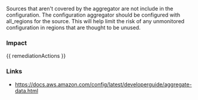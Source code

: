 
Sources that aren't covered by the aggregator are not include in the configuration. The configuration aggregator should be configured with all_regions for the source.
This will help limit the risk of any unmonitored configuration in regions that are thought to be unused.


### Impact
<!-- Add Impact here -->

<!-- DO NOT CHANGE -->
{{ remediationActions }}

### Links
- https://docs.aws.amazon.com/config/latest/developerguide/aggregate-data.html


